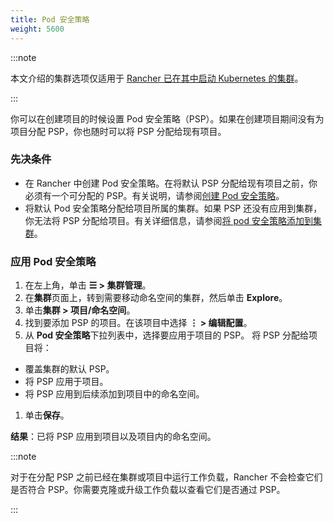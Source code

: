 ```yaml
---
title: Pod 安全策略
weight: 5600
---
```


:::note

本文介绍的集群选项仅适用于 [Rancher 已在其中启动 Kubernetes 的集群](../../../pages-for-subheaders/launch-kubernetes-with-rancher.md)。

:::

你可以在创建项目的时候设置 Pod 安全策略（PSP）。如果在创建项目期间没有为项目分配 PSP，你也随时可以将 PSP 分配给现有项目。

### 先决条件

- 在 Rancher 中创建 Pod 安全策略。在将默认 PSP 分配给现有项目之前，你必须有一个可分配的 PSP。有关说明，请参阅[创建 Pod 安全策略](../authentication-permissions-and-global-configuration/create-pod-security-policies.md)。
- 将默认 Pod 安全策略分配给项目所属的集群。如果 PSP 还没有应用到集群，你无法将 PSP 分配给项目。有关详细信息，请参阅[将 pod 安全策略添加到集群](../manage-clusters/add-a-pod-security-policy.md)。

### 应用 Pod 安全策略

1. 在左上角，单击 **☰ > 集群管理**。
1. 在**集群**页面上，转到需要移动命名空间的集群，然后单击 **Explore**。
1. 单击**集群 > 项目/命名空间**。
1. 找到要添加 PSP 的项目。在该项目中选择 **⋮ > 编辑配置**。
1. 从 **Pod 安全策略**下拉列表中，选择要应用于项目的 PSP。
   将 PSP 分配给项目将：

- 覆盖集群的默认 PSP。
- 将 PSP 应用于项目。
- 将 PSP 应用到后续添加到项目中的命名空间。

1. 单击**保存**。

**结果**：已将 PSP 应用到项目以及项目内的命名空间。

:::note

对于在分配 PSP 之前已经在集群或项目中运行工作负载，Rancher 不会检查它们是否符合 PSP。你需要克隆或升级工作负载以查看它们是否通过 PSP。

:::